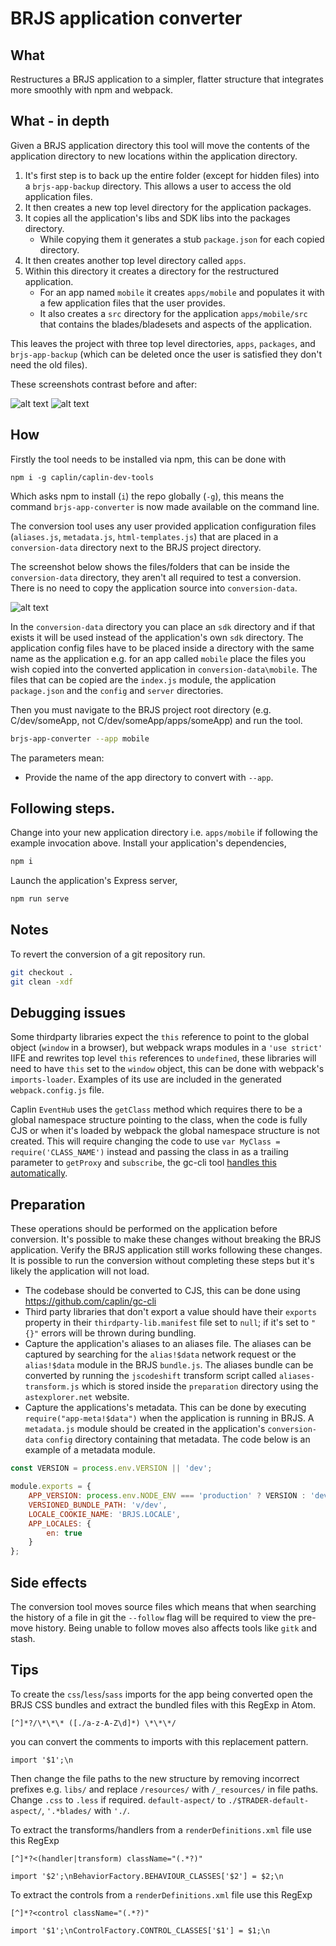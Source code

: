 # BRJS application converter

## What

Restructures a BRJS application to a simpler, flatter structure that integrates more smoothly with npm and webpack.

## What - in depth

Given a BRJS application directory this tool will move the contents of the application directory to new locations
within the application directory.

1. It's first step is to back up the entire folder (except for hidden files) into a `brjs-app-backup` directory. This allows
a user to access the old application files.
2. It then creates a new top level directory for the application packages.
3. It copies all the application's libs and SDK libs into the packages directory.
	* While copying them it generates a stub `package.json` for each copied directory.
4. It then creates another top level directory called `apps`.
5. Within this directory it creates a directory for the restructured application.
	* For an app named `mobile` it creates `apps/mobile` and populates it with a few application files that the user
	provides.
	* It also creates a `src` directory for the application `apps/mobile/src` that contains the blades/bladesets and
	aspects of the application.

This leaves the project with three top level directories, `apps`, `packages`, and `brjs-app-backup` (which can be
deleted once the user is satisfied they don't need the old files).

These screenshots contrast before and after:

![alt text](https://raw.githubusercontent.com/caplin/caplin-dev-tools/master/brjs-app-converter/preparation/current.png "Current Structure")
![alt text](https://raw.githubusercontent.com/caplin/caplin-dev-tools/master/brjs-app-converter/preparation/post.png "Post Conversion Structure")

## How

Firstly the tool needs to be installed via npm, this can be done with

`npm i -g caplin/caplin-dev-tools`

Which asks npm to install (`i`) the repo globally (`-g`), this means the command `brjs-app-converter` is now made
available on the command line.

The conversion tool uses any user provided application configuration files (`aliases.js`, `metadata.js`,
`html-templates.js`) that are placed in a `conversion-data` directory next to the BRJS project directory.

The screenshot below shows the files/folders that can be inside the `conversion-data` directory, they aren't all
required to test a conversion. There is no need to copy the application source into `conversion-data`.

![alt text](https://raw.githubusercontent.com/caplin/caplin-dev-tools/master/brjs-app-converter/preparation/conversion-data.png "Conversion data")

In the `conversion-data` directory you can place an `sdk` directory and if that exists it will be used instead of the
application's own `sdk` directory. The application config files have to be placed inside a directory with the same name
as the application e.g. for an app called `mobile` place the files you wish copied into the converted application in `conversion-data\mobile`. The files that can be copied are the `index.js` module, the application `package.json` and
the `config` and `server` directories.

Then you must navigate to the BRJS project root directory (e.g. C/dev/someApp, not C/dev/someApp/apps/someApp) and run the
tool.

```bash
brjs-app-converter --app mobile
```

The parameters mean:

* Provide the name of the app directory to convert with `--app`.

## Following steps.

Change into your new application directory i.e. `apps/mobile` if following the example invocation above.
Install your application's dependencies,

```bash
npm i
```

Launch the application's Express server,

```bash
npm run serve
```

## Notes

To revert the conversion of a git repository run.

```bash
git checkout .
git clean -xdf
```

## Debugging issues

Some thirdparty libraries expect the `this` reference to point to the global object (`window` in a browser), but webpack
wraps modules in a `'use strict'` IIFE and rewrites top level `this` references to `undefined`, these libraries will
need to have `this` set to the `window` object, this can be done with webpack's `imports-loader`. Examples of its use
are included in the generated `webpack.config.js` file.

Caplin `EventHub` uses the `getClass` method which requires there to be a global namespace structure pointing to the
class, when the code is fully CJS or when it's loaded by webpack the global namespace structure is not created. This
will require changing the code to use `var MyClass = require('CLASS_NAME')` instead and passing the class in as a
trailing parameter to `getProxy` and `subscribe`, the gc-cli tool [handles this automatically](https://github.com/caplin/gc-cli/commit/15c465fb9cac8a669e495c7315130dad06c0fe86).

## Preparation

These operations should be performed on the application before conversion. It's possible to make these changes
without breaking the BRJS application. Verify the BRJS application still works following these changes. It is possible
to run the conversion without completing these steps but it's likely the application will not load.

* The codebase should be converted to CJS, this can be done using https://github.com/caplin/gc-cli
* Third party libraries that don't export a value should have their `exports` property in their
`thirdparty-lib.manifest` file set to `null`; if it's set to `"{}"` errors will be thrown during bundling.
* Capture the application's aliases to an aliases file. The aliases can be captured by searching for the `alias!$data`
network request or the `alias!$data` module in the BRJS `bundle.js`. The aliases bundle can be converted by running the
`jscodeshift` transform script called `aliases-transform.js` which is stored inside the `preparation` directory using
the `astexplorer.net` website.
* Capture the applications's metadata. This can be done by executing `require("app-meta!$data")` when the application
is running in BRJS. A `metadata.js` module should be created in the application's `conversion-data` `config` directory
containing that metadata. The code below is an example of a metadata module.

```javascript
const VERSION = process.env.VERSION || 'dev';

module.exports = {
	APP_VERSION: process.env.NODE_ENV === 'production' ? VERSION : 'dev',
	VERSIONED_BUNDLE_PATH: 'v/dev',
	LOCALE_COOKIE_NAME: 'BRJS.LOCALE',
	APP_LOCALES: {
		en: true
	}
};
```

## Side effects

The conversion tool moves source files which means that when searching the history of a file in git the `--follow` flag
will be required to view the pre-move history. Being unable to follow moves also affects tools like `gitk` and stash.

## Tips

To create the `css`/`less`/`sass` imports for the app being converted open the BRJS CSS bundles
and extract the bundled files with this RegExp in Atom.

`[^]*?/\*\*\* ([./a-z-A-Z\d]*) \*\*\*/`

you can convert the comments to imports with this replacement pattern.

`import '$1';\n`

Then change the file paths to the new structure by removing incorrect prefixes e.g. `libs/` and replace
`/resources/` with `/_resources/` in file paths. Change `.css` to `.less` if required. `default-aspect/` to
`./$TRADER-default-aspect/`, `'.*blades/` with `'./`.

To extract the transforms/handlers from a `renderDefinitions.xml` file use this RegExp

`[^]*?<(handler|transform) className="(.*?)"`

`import '$2';\nBehaviorFactory.BEHAVIOUR_CLASSES['$2'] = $2;\n`

To extract the controls from a `renderDefinitions.xml` file use this RegExp

`[^]*?<control className="(.*?)"`

`import '$1';\nControlFactory.CONTROL_CLASSES['$1'] = $1;\n`
